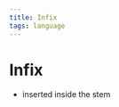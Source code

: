 ```yaml
---
title: Infix
tags: language
---
```


# Infix
- inserted inside the stem
























































































